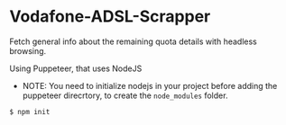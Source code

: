 # Vodafone-ADSL-Scrapper
Fetch general info about the remaining quota details with headless browsing.

Using Puppeteer, that uses NodeJS

* NOTE: You need to initialize nodejs in your project before adding the puppeteer direcrtory, to create the `node_modules` folder.
```
$ npm init
```
